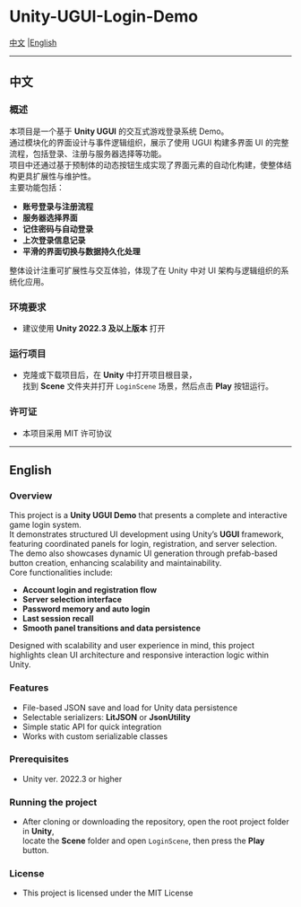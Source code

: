 # Unity-UGUI-Login-Demo

[中文](#中文) |[English](#english)

---
## 中文

### 概述
本项目是一个基于 **Unity UGUI** 的交互式游戏登录系统 Demo。  
通过模块化的界面设计与事件逻辑组织，展示了使用 UGUI 构建多界面 UI 的完整流程，包括登录、注册与服务器选择等功能。  
项目中还通过基于预制体的动态按钮生成实现了界面元素的自动化构建，使整体结构更具扩展性与维护性。  
主要功能包括：  

- **账号登录与注册流程**  
- **服务器选择界面**  
- **记住密码与自动登录**  
- **上次登录信息记录**  
- **平滑的界面切换与数据持久化处理**  

整体设计注重可扩展性与交互体验，体现了在 Unity 中对 UI 架构与逻辑组织的系统化应用。

### 环境要求
- 建议使用 **Unity 2022.3 及以上版本** 打开

### 运行项目
- 克隆或下载项目后，在 **Unity** 中打开项目根目录，  
找到 **Scene** 文件夹并打开 `LoginScene` 场景，然后点击 **Play** 按钮运行。

### 许可证
- 本项目采用 MIT 许可协议
  
---

## English

### Overview
This project is a **Unity UGUI Demo** that presents a complete and interactive game login system.  
It demonstrates structured UI development using Unity’s **UGUI** framework, featuring coordinated panels for login, registration, and server selection.  
The demo also showcases dynamic UI generation through prefab-based button creation, enhancing scalability and maintainability.  
Core functionalities include:  

- **Account login and registration flow**  
- **Server selection interface**  
- **Password memory and auto login**  
- **Last session recall**  
- **Smooth panel transitions and data persistence**  

Designed with scalability and user experience in mind, this project highlights clean UI architecture and responsive interaction logic within Unity.

### Features
- File-based JSON save and load for Unity data persistence  
- Selectable serializers: **LitJSON** or **JsonUtility**  
- Simple static API for quick integration  
- Works with custom serializable classes

### Prerequisites

-  Unity ver. 2022.3 or higher

### Running the project
- After cloning or downloading the repository, open the root project folder in **Unity**,  
locate the **Scene** folder and open `LoginScene`, then press the **Play** button.  

### License
- This project is licensed under the MIT License
